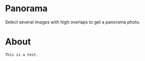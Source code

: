 # Panorama

Select several images with high overlaps to get a panorama photo.

# About
```
This is a test.
```
